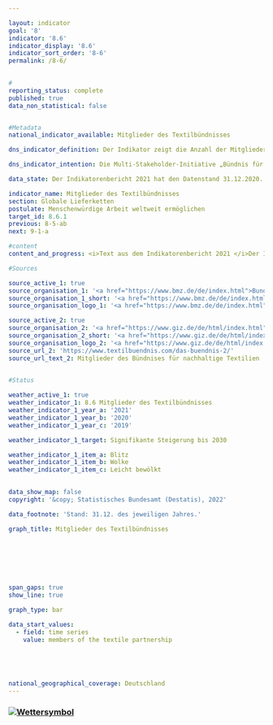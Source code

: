 ```yaml
---

layout: indicator    
goal: '8'    
indicator: '8.6'    
indicator_display: '8.6'    
indicator_sort_order: '8-6'    
permalink: /8-6/    
    

#
reporting_status: complete    
published: true    
data_non_statistical: false    


#Metadata    
national_indicator_available: Mitglieder des Textilbündnisses    

dns_indicator_definition: Der Indikator zeigt die Anzahl der Mitglieder des Bündnisses für nachhaltige Textilien (Textilbündnis). Dem Textilbündnis gehören ordentliche, beratende und assoziierte Mitglieder an. Ordentliche Mitglieder werden weiter in die sogenannten Akteursgruppen Wirtschaft (Unternehmen sowie Initiativen und Verbände), Gewerkschaften, Nichtregierungsorganisationen, Standardorganisationen sowie Bundesregierung unterschieden. Eine Standardorganisation ist eine Organisation, die nicht-kommerzielle Standards für nachhaltige Textilien anbietet oder entwickelt. Die Mitgliedschaft im Textilbündnis ist freiwillig und erfolgt durch Eintritt.    

dns_indicator_intention: Die Multi-Stakeholder-Initiative „Bündnis für nachhaltige Textilien“ wurde 2014 gegründet. Das Textilbündnis strebt an, die sozialen, ökologischen und ökonomischen Rahmenbedingungen in den Produktionsländern zu verbessern. Daher soll die Anzahl der Mitglieder des Textilbündnisses bis 2030 signifikant gesteigert werden.    

data_state: Der Indikatorenbericht 2021 hat den Datenstand 31.12.2020. Die Daten auf der DNS-Online Plattform werden regelmäßig aktualisiert, sodass online aktuellere Daten verfügbar sein können als im Indikatorenbericht 2021 veröffentlicht.    

indicator_name: Mitglieder des Textilbündnisses    
section: Globale Lieferketten    
postulate: Menschenwürdige Arbeit weltweit ermöglichen    
target_id: 8.6.1    
previous: 8-5-ab    
next: 9-1-a    

#content     
content_and_progress: <i>Text aus dem Indikatorenbericht 2021 </i>Der Indikator bildet die Anzahl der Mitglieder des Textilbündnisses ab. Als Multi-Stakeholder-Initiative gehören dem Textilbündnis nicht nur Unternehmen an. Aufbauend auf gemeinsam definierten Bündniszielen verpflichtete sich jedes Unternehmen mit seinem Beitritt zum Textilbündnis dazu, Maßnahmen für eine kontinuierliche Verbesserung der Bedingungen und Verfolgung der sozialen und ökologischen Bündnisziele in ihrer gesamten Lieferkette umzusetzen. Hierfür erarbeiten alle Mitglieder verpflichtend seit dem Jahr 2017 jährlich individuelle Maßnahmenpläne (Roadmaps). Anschließend erfolgt eine Plausibilitätsprüfung dieser Maßnahmenpläne durch einen externen Dienstleister.<br>In seinem Gründungsjahr 2014 sind dem Textilbündnis 59 Mitglieder beigetreten. Bis Ende 2016 hat sich die Anzahl der Mitglieder mit einem Höchststand von 188 Mitgliedern mehr als verdreifacht. Jedoch gab es seit der verpflichtenden Erstellung von Maßnahmenplänen sowohl Ausschlüsse als auch mehrere Austritte aus dem Textilbündnis. So wurden einerseits Mitglieder ausgeschlossen, die ihren Berichtspflichten nicht nachgekommen sind. Andererseits sind Mitglieder mit Verweis auf den Aufwand oder unzureichende Relevanz ausgetreten, sodass sich die Anzahl der Mitglieder Ende Dezember 2019 auf insgesamt 124 belief. Von den ursprünglichen Gründungsmitgliedern (Zeitraum Oktober bis November 2014) waren bis Ende Dezember 2019 noch 30 Mitglied im Textilbündnis. Im Durchschnitt der letzten fünf Jahre hat sich die Anzahl der Mitglieder in eine negative Richtung entwickelt.<br>Ende Dezember 2019 waren 75 der 124 Mitglieder (60&nbsp;%) als Unternehmen klassifziert, wobei acht ihren Hauptsitz nicht in Deutschland hatten. Ist ein Unternehmen Mitglied im Textilbündnis, bedeutet dies jedoch nicht, dass es schwerpunktmäßig im Bereich Textilien und / oder Bekleidung wirtschaftlich aktiv ist. Etwa 70&nbsp;% der Mitgliedsunternehmen waren gemäß dem statistischen Unternehmensregister des Statistischen Bundesamtes im Jahr 2019 hauptsächlich im Bereich Herstellung, Einzel- oder Großhandel von Textilien bzw. Bekleidung tätig. Diese erwirtschafteten 2019 einen Umsatz von 17,4 Milliarden Euro. Insgesamt betrug 2018 laut den Handelsstatistiken des Statistischen Bundesamtes der Gesamtumsatz des Einzelhandels 579,6 Milliarden Euro und der Gesamtumsatz des Großhandels 1 325,6 Milliarden Euro. Davon wurden durch Unternehmen, die schwerpunktmäßig dem Einzel- oder Großhandel zugeordnet waren, etwa 4,8&nbsp;% mit den Waren Bekleidung, Textilien sowie Vorhänge und Gardinen (ohne Schuhe, Lederwaren und Teppiche) erwirtschaftet.    

#Sources    

source_active_1: true
source_organisation_1: '<a href="https://www.bmz.de/de/index.html">Bundesministerium für wirtschaftliche Zusammenarbeit und Entwicklung</a>'
source_organisation_1_short: '<a href="https://www.bmz.de/de/index.html">Bundesministerium für wirtschaftliche Zusammenarbeit und Entwicklung (BMZ)</a>'
source_organisation_logo_1: '<a href="https://www.bmz.de/de/index.html"><img src="https://g205sdgs.github.io/sdg-indicators/public/logos/bmz.png" alt="Bundesministerium für wirtschaftliche Zusammenarbeit und Entwicklung" title=" Klicken Sie hier um zur Homepage der Organisation Bundesministerium für wirtschaftliche Zusammenarbeit und Entwicklung zu gelangen." style="height:60px; width:148px; border: transparent"/></a>'

source_active_2: true
source_organisation_2: '<a href="https://www.giz.de/de/html/index.html">Deutsche Gesellschaft für Internationale Zusammenarbeit GmbH</a>'
source_organisation_2_short: '<a href="https://www.giz.de/de/html/index.html">Deutsche Gesellschaft für Internationale Zusammenarbeit GmbH (GIZ)</a>'
source_organisation_logo_2: '<a href="https://www.giz.de/de/html/index.html"><img src="https://g205sdgs.github.io/sdg-indicators/public/logos/giz.png" alt="Deutsche Gesellschaft für Internationale Zusammenarbeit GmbH" title=" Klicken Sie hier um zur Homepage der Organisation Deutsche Gesellschaft für Internationale Zusammenarbeit GmbH zu gelangen." style="height:60px; width:148px; border: transparent"/></a>'
source_url_2: 'https://www.textilbuendnis.com/das-buendnis-2/'
source_url_text_2: Mitglieder des Bündnises für nachhaltige Textilien
    

#Status    

weather_active_1: true
weather_indicator_1: 8.6 Mitglieder des Textilbündnisses
weather_indicator_1_year_a: '2021'
weather_indicator_1_year_b: '2020'
weather_indicator_1_year_c: '2019'

weather_indicator_1_target: Signifikante Steigerung bis 2030

weather_indicator_1_item_a: Blitz
weather_indicator_1_item_b: Wolke
weather_indicator_1_item_c: Leicht bewölkt
    

data_show_map: false    
copyright: '&copy; Statistisches Bundesamt (Destatis), 2022'    

data_footnote: 'Stand: 31.12. des jeweiligen Jahres.'    

graph_title: Mitglieder des Textilbündnisses    

    

    

    

span_gaps: true    
show_line: true    

graph_type: bar    

data_start_values: 
  - field: time series
    value: members of the textile partnership    

    

        

national_geographical_coverage: Deutschland    
---
```



<div>
  <div class="my-header">
    <h3>
      <a href="https:/dnsTestEnvironment.github.io/dns-indicators/status"><img src="https://g205sdgs.github.io/sdg-indicators/public/Wettersymbole/Blitz.png" title="Text will follow soon" alt="Wettersymbol"/>
      </a>
    </h3>
  </div>
  <div class="my-header-note">
  </div>
</div>
